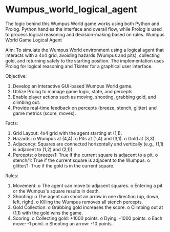 # Wumpus_world_logical_agent
The logic behind this Wumpus World game works using both Python and Prolog. Python handles the interface and overall flow, while Prolog is used to process logical reasoning and decision-making based on rules.
Wumpus World Game Logical Agent

Aim:
       To simulate the Wumpus World environment using a logical agent that interacts with a 4x4 grid, avoiding hazards (Wumpus and pits), collecting gold, and returning safely to the starting position. The implementation uses Prolog for logical reasoning and Tkinter for a graphical user interface.

Objective:
1.	Develop an interactive GUI-based Wumpus World game.
2.	Utilize Prolog to manage game logic, state, and percepts.
3.	Enable player actions such as moving, shooting, grabbing gold, and climbing out.
4.	Provide real-time feedback on percepts (breeze, stench, glitter) and game metrics (score, moves).

Facts:
1.	Grid Layout: 4x4 grid with the agent starting at (1,1).
2.	Hazards:
o	Wumpus at (4,4).
o	Pits at (1,4) and (3,1).
o	Gold at (3,3).
3.	Adjacency: Squares are connected horizontally and vertically (e.g., (1,1) is adjacent to (1,2) and (2,1)).
4.	Percepts:
o	breeze/1: True if the current square is adjacent to a pit.
o	stench/1: True if the current square is adjacent to the Wumpus.
o	glitter/1: True if the gold is in the current square.



Rules:
1.	Movement:
o	The agent can move to adjacent squares.
o	Entering a pit or the Wumpus's square results in death.
2.	Shooting:
o	The agent can shoot an arrow in one direction (up, down, left, right).
o	Killing the Wumpus removes all stench percepts.
3.	Gold Collection:
o	Grabbing gold increases the score.
o	Climbing out at (1,1) with the gold wins the game.
4.	Scoring:
o	Collecting gold: +1000 points.
o	Dying: -1000 points.
o	Each move: -1 point.
o	Shooting an arrow: -10 points.
